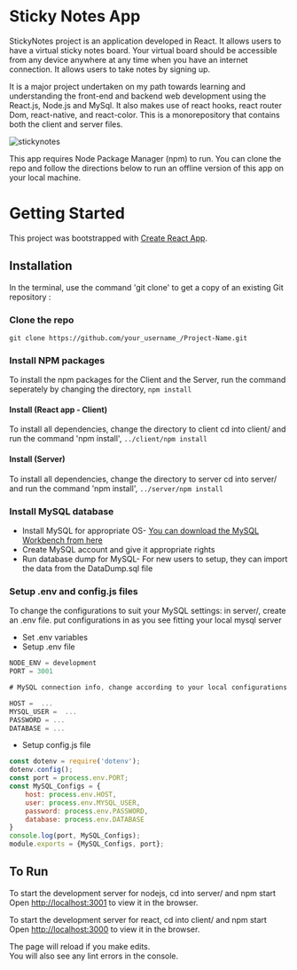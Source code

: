 # Sticky Notes App

StickyNotes project is an application developed in React. It allows users to have a virtual sticky notes board. Your virtual board should be accessible from any device anywhere at any time when you have an internet connection. It allows users to take notes by signing up.

It is a major project undertaken on my path towards learning and understanding the front-end and backend web development using the React.js, Node.js and MySql. It also makes use of react hooks, react router Dom, react-native, and react-color. This is a monorepository that contains both the client and server files. 

![stickynotes](https://user-images.githubusercontent.com/74065235/109551772-8daf3c00-7aab-11eb-95c4-a9fc3002c803.png)

This app requires Node Package Manager (npm) to run. You can clone the repo and follow the directions below to run an offline version of this app on your local machine.


# Getting Started
This project was bootstrapped with [Create React App](https://github.com/facebook/create-react-app).

## Installation

In the terminal, use the command 'git clone' to get a copy of an existing Git repository :

### Clone the repo
`git clone https://github.com/your_username_/Project-Name.git`

### Install NPM packages
To install the npm packages for the Client and the Server, run the command seperately by changing the directory,
`npm install`

#### Install (React app - Client)
To install all dependencies, change the directory to client 
cd into client/ and run the command 'npm install', `../client/npm install`

#### Install (Server)
To install all dependencies, change the directory to server 
cd into server/ and run the command 'npm install', `../server/npm install`

### Install MySQL database
   - Install MySQL for appropriate OS-
     [You can download the MySQL Workbench from here](https://www.mysql.com/products/workbench/)
   - Create MySQL account and give it appropriate rights
   - Run database dump for MySQL-
     For new users to setup, they can import the data from the DataDump.sql file

### Setup .env and config.js files
To change the configurations to suit your MySQL settings:
in server/, create an .env file. put configurations in as you see fitting your local mysql server 
   - Set .env variables
   - Setup .env file
   
```javascript
NODE_ENV = development
PORT = 3001

# MySQL connection info, change according to your local configurations

HOST =  ...
MYSQL_USER =  ...
PASSWORD = ...
DATABASE = ...
```
  - Setup config.js file

```javascript
const dotenv = require('dotenv');
dotenv.config();
const port = process.env.PORT;
const MySQL_Configs = {
    host: process.env.HOST,
    user: process.env.MYSQL_USER,
    password: process.env.PASSWORD,
    database: process.env.DATABASE
}
console.log(port, MySQL_Configs);
module.exports = {MySQL_Configs, port};
```


## To Run
To start the development server for nodejs, cd into server/ and npm start
Open [http://localhost:3001](http://localhost:3001) to view it in the browser.

To start the development server for react, cd into client/ and npm start
Open [http://localhost:3000](http://localhost:3000) to view it in the browser.


The page will reload if you make edits.\
You will also see any lint errors in the console.

